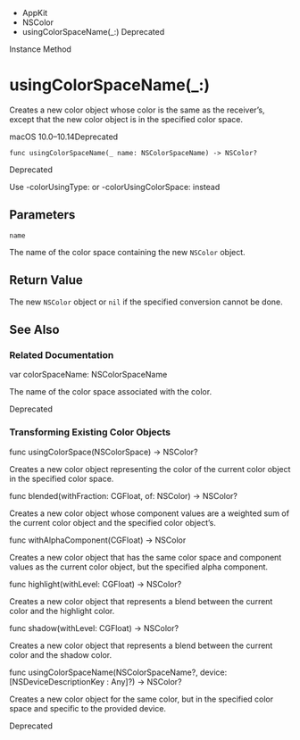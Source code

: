 

- AppKit
- NSColor
-  usingColorSpaceName(\_:) Deprecated

Instance Method

# usingColorSpaceName(\_:)

Creates a new color object whose color is the same as the receiver’s, except that the new color object is in the specified color space.

macOS 10.0–10.14Deprecated

``` source
func usingColorSpaceName(_ name: NSColorSpaceName) -> NSColor?
```

Deprecated

Use -colorUsingType: or -colorUsingColorSpace: instead

## Parameters 

`name`  

The name of the color space containing the new `NSColor` object.

## Return Value

The new `NSColor` object or `nil` if the specified conversion cannot be done.

## See Also

### Related Documentation

var colorSpaceName: NSColorSpaceName

The name of the color space associated with the color.

Deprecated

### Transforming Existing Color Objects

func usingColorSpace(NSColorSpace) -> NSColor?

Creates a new color object representing the color of the current color object in the specified color space.

func blended(withFraction: CGFloat, of: NSColor) -> NSColor?

Creates a new color object whose component values are a weighted sum of the current color object and the specified color object’s.

func withAlphaComponent(CGFloat) -> NSColor

Creates a new color object that has the same color space and component values as the current color object, but the specified alpha component.

func highlight(withLevel: CGFloat) -> NSColor?

Creates a new color object that represents a blend between the current color and the highlight color.

func shadow(withLevel: CGFloat) -> NSColor?

Creates a new color object that represents a blend between the current color and the shadow color.

func usingColorSpaceName(NSColorSpaceName?, device: [NSDeviceDescriptionKey : Any]?) -> NSColor?

Creates a new color object for the same color, but in the specified color space and specific to the provided device.

Deprecated

